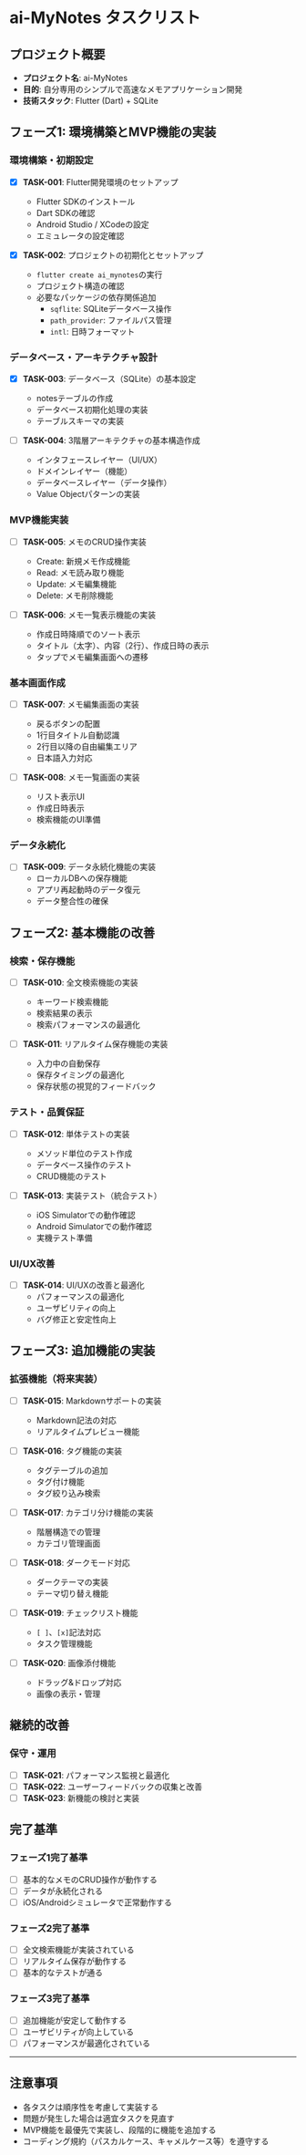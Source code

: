 # ai-MyNotes タスクリスト

## プロジェクト概要
- **プロジェクト名**: ai-MyNotes
- **目的**: 自分専用のシンプルで高速なメモアプリケーション開発
- **技術スタック**: Flutter (Dart) + SQLite

## フェーズ1: 環境構築とMVP機能の実装

### 環境構築・初期設定
- [x] **TASK-001**: Flutter開発環境のセットアップ
  - Flutter SDKのインストール
  - Dart SDKの確認
  - Android Studio / XCodeの設定
  - エミュレータの設定確認

- [x] **TASK-002**: プロジェクトの初期化とセットアップ
  - `flutter create ai_mynotes`の実行
  - プロジェクト構造の確認
  - 必要なパッケージの依存関係追加
    - `sqflite`: SQLiteデータベース操作
    - `path_provider`: ファイルパス管理
    - `intl`: 日時フォーマット

### データベース・アーキテクチャ設計
- [x] **TASK-003**: データベース（SQLite）の基本設定
  - notesテーブルの作成
  - データベース初期化処理の実装
  - テーブルスキーマの実装

- [ ] **TASK-004**: 3階層アーキテクチャの基本構造作成
  - インタフェースレイヤー（UI/UX）
  - ドメインレイヤー（機能）
  - データベースレイヤー（データ操作）
  - Value Objectパターンの実装

### MVP機能実装
- [ ] **TASK-005**: メモのCRUD操作実装
  - Create: 新規メモ作成機能
  - Read: メモ読み取り機能
  - Update: メモ編集機能
  - Delete: メモ削除機能

- [ ] **TASK-006**: メモ一覧表示機能の実装
  - 作成日時降順でのソート表示
  - タイトル（太字）、内容（2行）、作成日時の表示
  - タップでメモ編集画面への遷移

### 基本画面作成
- [ ] **TASK-007**: メモ編集画面の実装
  - 戻るボタンの配置
  - 1行目タイトル自動認識
  - 2行目以降の自由編集エリア
  - 日本語入力対応

- [ ] **TASK-008**: メモ一覧画面の実装
  - リスト表示UI
  - 作成日時表示
  - 検索機能のUI準備

### データ永続化
- [ ] **TASK-009**: データ永続化機能の実装
  - ローカルDBへの保存機能
  - アプリ再起動時のデータ復元
  - データ整合性の確保

## フェーズ2: 基本機能の改善

### 検索・保存機能
- [ ] **TASK-010**: 全文検索機能の実装
  - キーワード検索機能
  - 検索結果の表示
  - 検索パフォーマンスの最適化

- [ ] **TASK-011**: リアルタイム保存機能の実装
  - 入力中の自動保存
  - 保存タイミングの最適化
  - 保存状態の視覚的フィードバック

### テスト・品質保証
- [ ] **TASK-012**: 単体テストの実装
  - メソッド単位のテスト作成
  - データベース操作のテスト
  - CRUD機能のテスト

- [ ] **TASK-013**: 実装テスト（統合テスト）
  - iOS Simulatorでの動作確認
  - Android Simulatorでの動作確認
  - 実機テスト準備

### UI/UX改善
- [ ] **TASK-014**: UI/UXの改善と最適化
  - パフォーマンスの最適化
  - ユーザビリティの向上
  - バグ修正と安定性向上

## フェーズ3: 追加機能の実装

### 拡張機能（将来実装）
- [ ] **TASK-015**: Markdownサポートの実装
  - Markdown記法の対応
  - リアルタイムプレビュー機能

- [ ] **TASK-016**: タグ機能の実装
  - タグテーブルの追加
  - タグ付け機能
  - タグ絞り込み検索

- [ ] **TASK-017**: カテゴリ分け機能の実装
  - 階層構造での管理
  - カテゴリ管理画面

- [ ] **TASK-018**: ダークモード対応
  - ダークテーマの実装
  - テーマ切り替え機能

- [ ] **TASK-019**: チェックリスト機能
  - `[ ]`、`[x]`記法対応
  - タスク管理機能

- [ ] **TASK-020**: 画像添付機能
  - ドラッグ&ドロップ対応
  - 画像の表示・管理

## 継続的改善

### 保守・運用
- [ ] **TASK-021**: パフォーマンス監視と最適化
- [ ] **TASK-022**: ユーザーフィードバックの収集と改善
- [ ] **TASK-023**: 新機能の検討と実装

## 完了基準

### フェーズ1完了基準
- [ ] 基本的なメモのCRUD操作が動作する
- [ ] データが永続化される
- [ ] iOS/Androidシミュレータで正常動作する

### フェーズ2完了基準
- [ ] 全文検索機能が実装されている
- [ ] リアルタイム保存が動作する
- [ ] 基本的なテストが通る

### フェーズ3完了基準
- [ ] 追加機能が安定して動作する
- [ ] ユーザビリティが向上している
- [ ] パフォーマンスが最適化されている

---

## 注意事項
- 各タスクは順序性を考慮して実装する
- 問題が発生した場合は適宜タスクを見直す
- MVP機能を最優先で実装し、段階的に機能を追加する
- コーディング規約（パスカルケース、キャメルケース等）を遵守する
